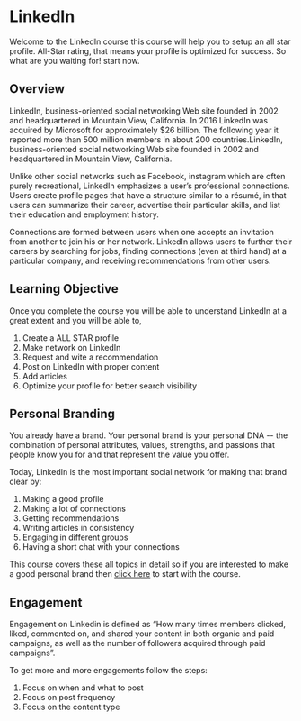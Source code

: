 # LinkedIn
Welcome to the LinkedIn course this course will help you to setup an all star profile.
All-Star rating, that means your profile is optimized for success. So what are you waiting for! start now.
## Overview
LinkedIn, business-oriented social networking Web site founded in 2002 and headquartered in Mountain View, California. In 2016 LinkedIn was acquired by Microsoft for approximately $26 billion. The following year it reported more than 500 million members in about 200 countries.LinkedIn, business-oriented social networking Web site founded in 2002 and headquartered in Mountain View, California. 

Unlike other social networks such as Facebook, instagram which are often purely recreational, LinkedIn emphasizes a user’s professional connections. Users create profile pages that have a structure similar to a résumé, in that users can summarize their career, advertise their particular skills, and list their education and employment history.

Connections are formed between users when one accepts an invitation from another to join his or her network. LinkedIn allows users to further their careers by searching for jobs, finding connections (even at third hand) at a particular company, and receiving recommendations from other users. 

## Learning Objective
Once you complete the course you will be able to understand LinkedIn at a great extent and you will be able to,

1. Create a ALL STAR profile
2. Make network on LinkedIn
3. Request and wite a recommendation
4. Post on LinkedIn with proper content
5. Add articles
6. Optimize your profile for better search visibility

## Personal Branding
You already have a brand. Your personal brand is your personal DNA -- the combination of personal attributes, values, strengths, and passions that people know you for and that represent the value you offer.

Today, LinkedIn is the most important social network for making that brand clear by:
1. Making a good profile
2. Making a lot of connections
3. Getting recommendations
4. Writing articles in consistency
5. Engaging in different groups
6. Having a short chat with your connections 

This course covers these all topics in detail so if you are interested to make a good personal brand then [click here](https://github.com/Vaibhavpratapsingh22/Courses/tree/master/11-linkedin) to start with the course.

## Engagement
Engagement on Linkedin is defined as “How many times members clicked, liked, commented on, and shared your content in both organic and paid campaigns, as well as the number of followers acquired through paid campaigns”.

To get more and more engagements follow the steps:

1. Focus on when and what to post
2. Focus on post frequency
3. Focus on the content type